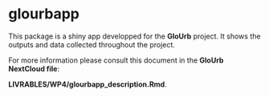 # glourbapp

This package is a shiny app developped for the **GloUrb** project. It shows the outputs and data collected throughout the project. 

For more information please consult this document in the **GloUrb NextCloud file**:

**LIVRABLES/WP4/glourbapp_description.Rmd**.
